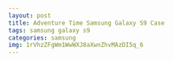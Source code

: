 ```yaml
---
layout: post
title: Adventure Time Samsung Galaxy S9 Case
tags: samsung galaxy s9
categories: samsung
img: 1rVhzZFgWm1WwWXJ8aXwnZhvMAzDI5q_6
---
```

